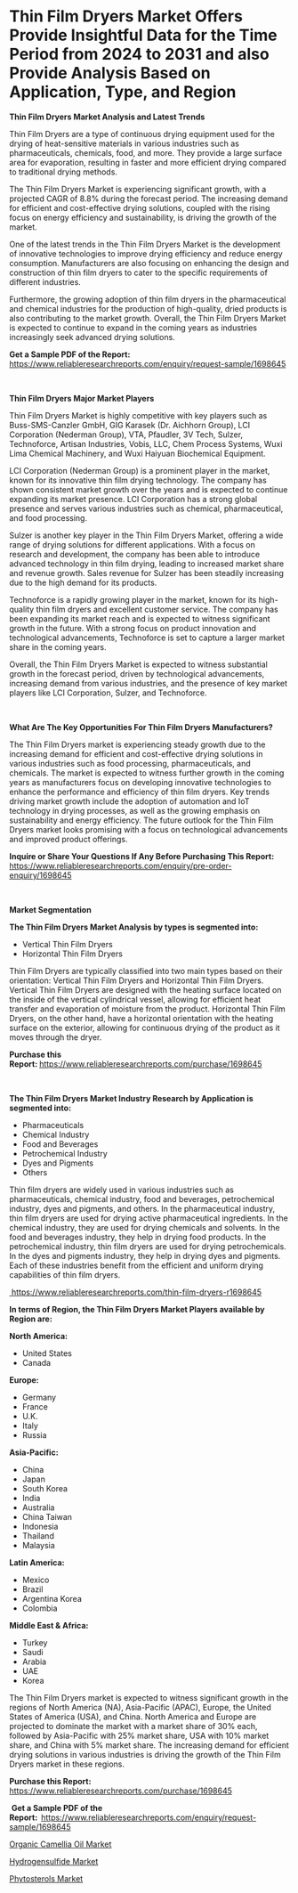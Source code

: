 <p><h1>Thin Film Dryers Market Offers Provide Insightful Data for the Time Period from 2024 to 2031 and also Provide Analysis Based on Application, Type, and Region</h1></p><p><strong>Thin Film Dryers Market Analysis and Latest Trends</strong></p>
<p><p>Thin Film Dryers are a type of continuous drying equipment used for the drying of heat-sensitive materials in various industries such as pharmaceuticals, chemicals, food, and more. They provide a large surface area for evaporation, resulting in faster and more efficient drying compared to traditional drying methods.</p><p>The Thin Film Dryers Market is experiencing significant growth, with a projected CAGR of 8.8% during the forecast period. The increasing demand for efficient and cost-effective drying solutions, coupled with the rising focus on energy efficiency and sustainability, is driving the growth of the market.</p><p>One of the latest trends in the Thin Film Dryers Market is the development of innovative technologies to improve drying efficiency and reduce energy consumption. Manufacturers are also focusing on enhancing the design and construction of thin film dryers to cater to the specific requirements of different industries.</p><p>Furthermore, the growing adoption of thin film dryers in the pharmaceutical and chemical industries for the production of high-quality, dried products is also contributing to the market growth. Overall, the Thin Film Dryers Market is expected to continue to expand in the coming years as industries increasingly seek advanced drying solutions.</p></p>
<p><strong>Get a Sample PDF of the Report:&nbsp;</strong> <a href="https://www.reliableresearchreports.com/enquiry/request-sample/1698645">https://www.reliableresearchreports.com/enquiry/request-sample/1698645</a></p>
<p>&nbsp;</p>
<p><strong>Thin Film Dryers Major Market Players</strong></p>
<p><p>Thin Film Dryers Market is highly competitive with key players such as Buss-SMS-Canzler GmbH, GIG Karasek (Dr. Aichhorn Group), LCI Corporation (Nederman Group), VTA, Pfaudler, 3V Tech, Sulzer, Technoforce, Artisan Industries, Vobis, LLC, Chem Process Systems, Wuxi Lima Chemical Machinery, and Wuxi Haiyuan Biochemical Equipment.</p><p>LCI Corporation (Nederman Group) is a prominent player in the market, known for its innovative thin film drying technology. The company has shown consistent market growth over the years and is expected to continue expanding its market presence. LCI Corporation has a strong global presence and serves various industries such as chemical, pharmaceutical, and food processing.</p><p>Sulzer is another key player in the Thin Film Dryers Market, offering a wide range of drying solutions for different applications. With a focus on research and development, the company has been able to introduce advanced technology in thin film drying, leading to increased market share and revenue growth. Sales revenue for Sulzer has been steadily increasing due to the high demand for its products.</p><p>Technoforce is a rapidly growing player in the market, known for its high-quality thin film dryers and excellent customer service. The company has been expanding its market reach and is expected to witness significant growth in the future. With a strong focus on product innovation and technological advancements, Technoforce is set to capture a larger market share in the coming years.</p><p>Overall, the Thin Film Dryers Market is expected to witness substantial growth in the forecast period, driven by technological advancements, increasing demand from various industries, and the presence of key market players like LCI Corporation, Sulzer, and Technoforce.</p></p>
<p>&nbsp;</p>
<p><strong>What Are The Key Opportunities For Thin Film Dryers Manufacturers?</strong></p>
<p><p>The Thin Film Dryers market is experiencing steady growth due to the increasing demand for efficient and cost-effective drying solutions in various industries such as food processing, pharmaceuticals, and chemicals. The market is expected to witness further growth in the coming years as manufacturers focus on developing innovative technologies to enhance the performance and efficiency of thin film dryers. Key trends driving market growth include the adoption of automation and IoT technology in drying processes, as well as the growing emphasis on sustainability and energy efficiency. The future outlook for the Thin Film Dryers market looks promising with a focus on technological advancements and improved product offerings.</p></p>
<p><strong>Inquire or Share Your Questions If Any Before Purchasing This Report:</strong> <a href="https://www.reliableresearchreports.com/enquiry/pre-order-enquiry/1698645">https://www.reliableresearchreports.com/enquiry/pre-order-enquiry/1698645</a></p>
<p>&nbsp;</p>
<p><strong>Market Segmentation</strong></p>
<p><strong>The Thin Film Dryers Market Analysis by types is segmented into:</strong></p>
<p><ul><li>Vertical Thin Film Dryers</li><li>Horizontal Thin Film Dryers</li></ul></p>
<p><p>Thin Film Dryers are typically classified into two main types based on their orientation: Vertical Thin Film Dryers and Horizontal Thin Film Dryers. Vertical Thin Film Dryers are designed with the heating surface located on the inside of the vertical cylindrical vessel, allowing for efficient heat transfer and evaporation of moisture from the product. Horizontal Thin Film Dryers, on the other hand, have a horizontal orientation with the heating surface on the exterior, allowing for continuous drying of the product as it moves through the dryer.</p></p>
<p><strong>Purchase this Report:&nbsp;</strong><a href="https://www.reliableresearchreports.com/purchase/1698645">https://www.reliableresearchreports.com/purchase/1698645</a></p>
<p>&nbsp;</p>
<p><strong>The Thin Film Dryers Market Industry Research by Application is segmented into:</strong></p>
<p><ul><li>Pharmaceuticals</li><li>Chemical Industry</li><li>Food and Beverages</li><li>Petrochemical Industry</li><li>Dyes and Pigments</li><li>Others</li></ul></p>
<p><p>Thin film dryers are widely used in various industries such as pharmaceuticals, chemical industry, food and beverages, petrochemical industry, dyes and pigments, and others. In the pharmaceutical industry, thin film dryers are used for drying active pharmaceutical ingredients. In the chemical industry, they are used for drying chemicals and solvents. In the food and beverages industry, they help in drying food products. In the petrochemical industry, thin film dryers are used for drying petrochemicals. In the dyes and pigments industry, they help in drying dyes and pigments. Each of these industries benefit from the efficient and uniform drying capabilities of thin film dryers.</p></p>
<p><a href="https://www.reliableresearchreports.com/thin-film-dryers-r1698645">&nbsp;https://www.reliableresearchreports.com/thin-film-dryers-r1698645</a></p>
<p><strong>In terms of Region, the Thin Film Dryers Market Players available by Region are:</strong></p>
<p>
    <p> <strong> North America: </strong>
        <ul>
            <li>United States</li>
            <li>Canada</li>
        </ul>
        </p> 
    <p> <strong> Europe: </strong>
        <ul>
            <li>Germany</li>
            <li>France</li>
            <li>U.K.</li>
            <li>Italy</li>
            <li>Russia</li>
        </ul>
        </p> 
    <p> <strong> Asia-Pacific: </strong>
        <ul>
            <li>China</li>
            <li>Japan</li>
            <li>South Korea</li>
            <li>India</li>
            <li>Australia</li>
            <li>China Taiwan</li>
            <li>Indonesia</li>
            <li>Thailand</li>
            <li>Malaysia</li>
        </ul>
        </p> 
    <p> <strong> Latin America: </strong>
        <ul>
            <li>Mexico</li>
            <li>Brazil</li>
            <li>Argentina Korea</li>
            <li>Colombia</li>
        </ul>
        </p> 
    <p> <strong> Middle East & Africa: </strong>
        <ul>
            <li>Turkey</li>
            <li>Saudi</li>
            <li>Arabia</li>
            <li>UAE</li>
            <li>Korea</li>
        </ul>
    </p>
    </p>
<p><p>The Thin Film Dryers market is expected to witness significant growth in the regions of North America (NA), Asia-Pacific (APAC), Europe, the United States of America (USA), and China. North America and Europe are projected to dominate the market with a market share of 30% each, followed by Asia-Pacific with 25% market share, USA with 10% market share, and China with 5% market share. The increasing demand for efficient drying solutions in various industries is driving the growth of the Thin Film Dryers market in these regions.</p></p>
<p><strong>Purchase this Report: </strong><a href="https://www.reliableresearchreports.com/purchase/1698645">https://www.reliableresearchreports.com/purchase/1698645</a></p>
<p>&nbsp;<strong>Get a Sample PDF of the Report:&nbsp;&nbsp;</strong><a href="https://www.reliableresearchreports.com/enquiry/request-sample/1698645">https://www.reliableresearchreports.com/enquiry/request-sample/1698645</a></p>
<p><strong></strong></p>
<p><p><a href="https://www.linkedin.com/pulse/organic-camellia-oil-market-share-amp-new-trends-analysis-report-qjonf?trackingId=SwzN%2BP91JoT93X7ZZdfRSQ%3D%3D">Organic Camellia Oil Market</a></p><p><a href="https://www.linkedin.com/pulse/hydrogensulfide-market-share-amp-new-trends-analysis-report-type-h34xf?trackingId=YmXpIBydQiwklIVQmqVctw%3D%3D">Hydrogensulfide Market</a></p><p><a href="https://www.linkedin.com/pulse/phytosterols-market-research-report-forecasted-period-from-2024-iudpf?trackingId=Te4H70NXAOOUG5XfbAMyDg%3D%3D">Phytosterols Market</a></p></p>